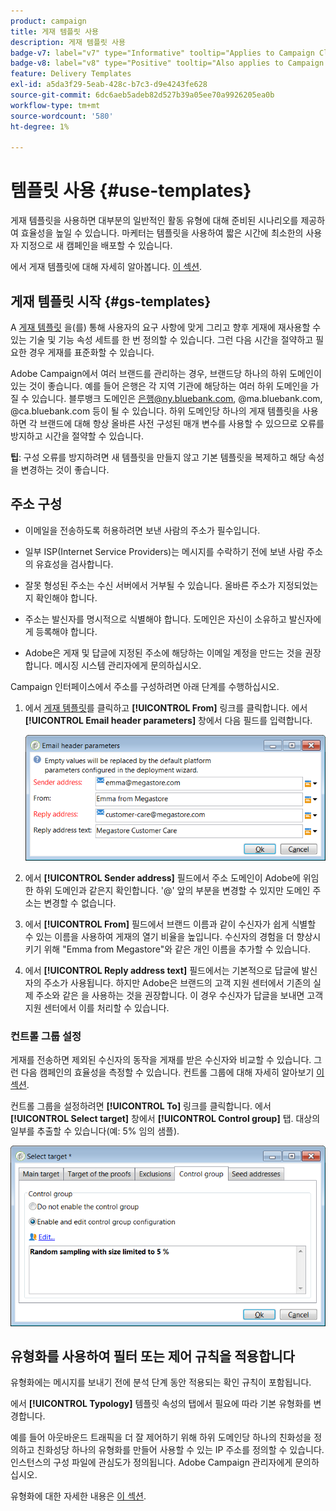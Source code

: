 ```yaml
---
product: campaign
title: 게재 템플릿 사용
description: 게재 템플릿 사용
badge-v7: label="v7" type="Informative" tooltip="Applies to Campaign Classic v7"
badge-v8: label="v8" type="Positive" tooltip="Also applies to Campaign v8"
feature: Delivery Templates
exl-id: a5da3f29-5eab-428c-b7c3-d9e4243fe628
source-git-commit: 6dc6aeb5adeb82d527b39a05ee70a9926205ea0b
workflow-type: tm+mt
source-wordcount: '580'
ht-degree: 1%

---
```


# 템플릿 사용 {#use-templates}



게재 템플릿을 사용하면 대부분의 일반적인 활동 유형에 대해 준비된 시나리오를 제공하여 효율성을 높일 수 있습니다. 마케터는 템플릿을 사용하여 짧은 시간에 최소한의 사용자 지정으로 새 캠페인을 배포할 수 있습니다.

에서 게재 템플릿에 대해 자세히 알아봅니다. [이 섹션](creating-a-delivery-template.md).

## 게재 템플릿 시작 {#gs-templates}

A [게재 템플릿](creating-a-delivery-template.md) 을(를) 통해 사용자의 요구 사항에 맞게 그리고 향후 게재에 재사용할 수 있는 기술 및 기능 속성 세트를 한 번 정의할 수 있습니다. 그런 다음 시간을 절약하고 필요한 경우 게재를 표준화할 수 있습니다.

Adobe Campaign에서 여러 브랜드를 관리하는 경우, 브랜드당 하나의 하위 도메인이 있는 것이 좋습니다. 예를 들어 은행은 각 지역 기관에 해당하는 여러 하위 도메인을 가질 수 있습니다. 블루뱅크 도메인은 은행@ny.bluebank.com, @ma.bluebank.com, @ca.bluebank.com 등이 될 수 있습니다. 하위 도메인당 하나의 게재 템플릿을 사용하면 각 브랜드에 대해 항상 올바른 사전 구성된 매개 변수를 사용할 수 있으므로 오류를 방지하고 시간을 절약할 수 있습니다.

**팁**: 구성 오류를 방지하려면 새 템플릿을 만들지 않고 기본 템플릿을 복제하고 해당 속성을 변경하는 것이 좋습니다.

## 주소 구성

* 이메일을 전송하도록 허용하려면 보낸 사람의 주소가 필수입니다.

* 일부 ISP(Internet Service Providers)는 메시지를 수락하기 전에 보낸 사람 주소의 유효성을 검사합니다.

* 잘못 형성된 주소는 수신 서버에서 거부될 수 있습니다. 올바른 주소가 지정되었는지 확인해야 합니다.

* 주소는 발신자를 명시적으로 식별해야 합니다. 도메인은 자신이 소유하고 발신자에게 등록해야 합니다.

* Adobe은 게재 및 답글에 지정된 주소에 해당하는 이메일 계정을 만드는 것을 권장합니다. 메시징 시스템 관리자에게 문의하십시오.

Campaign 인터페이스에서 주소를 구성하려면 아래 단계를 수행하십시오.

1. 에서 [게재 템플릿](creating-a-delivery-template.md)를 클릭하고 **[!UICONTROL From]** 링크를 클릭합니다. 에서 **[!UICONTROL Email header parameters]** 창에서 다음 필드를 입력합니다.

   ![](assets/d_best_practices_email_header.png)

1. 에서 **[!UICONTROL Sender address]** 필드에서 주소 도메인이 Adobe에 위임한 하위 도메인과 같은지 확인합니다. &#39;@&#39; 앞의 부분을 변경할 수 있지만 도메인 주소는 변경할 수 없습니다.

1. 에서 **[!UICONTROL From]** 필드에서 브랜드 이름과 같이 수신자가 쉽게 식별할 수 있는 이름을 사용하여 게재의 열기 비율을 높입니다. 수신자의 경험을 더 향상시키기 위해 &quot;Emma from Megastore&quot;와 같은 개인 이름을 추가할 수 있습니다.

1. 에서 **[!UICONTROL Reply address text]** 필드에서는 기본적으로 답글에 발신자의 주소가 사용됩니다. 하지만 Adobe은 브랜드의 고객 지원 센터에서 기존의 실제 주소와 같은 을 사용하는 것을 권장합니다. 이 경우 수신자가 답글을 보내면 고객 지원 센터에서 이를 처리할 수 있습니다.

### 컨트롤 그룹 설정

게재를 전송하면 제외된 수신자의 동작을 게재를 받은 수신자와 비교할 수 있습니다. 그런 다음 캠페인의 효율성을 측정할 수 있습니다. 컨트롤 그룹에 대해 자세히 알아보기 [이 섹션](../../campaign/using/marketing-campaign-deliveries.md#defining-a-control-group).

컨트롤 그룹을 설정하려면 **[!UICONTROL To]** 링크를 클릭합니다. 에서 **[!UICONTROL Select target]** 창에서 **[!UICONTROL Control group]** 탭. 대상의 일부를 추출할 수 있습니다(예: 5% 임의 샘플).

![](assets/d_best_practices_control_group.png)

## 유형화를 사용하여 필터 또는 제어 규칙을 적용합니다

유형화에는 메시지를 보내기 전에 분석 단계 동안 적용되는 확인 규칙이 포함됩니다.

에서 **[!UICONTROL Typology]** 템플릿 속성의 탭에서 필요에 따라 기본 유형화를 변경합니다.

예를 들어 아웃바운드 트래픽을 더 잘 제어하기 위해 하위 도메인당 하나의 친화성을 정의하고 친화성당 하나의 유형화를 만들어 사용할 수 있는 IP 주소를 정의할 수 있습니다. 인스턴스의 구성 파일에 관심도가 정의됩니다. Adobe Campaign 관리자에게 문의하십시오.

유형화에 대한 자세한 내용은 [이 섹션](../../campaign-opt/using/about-campaign-typologies.md).
